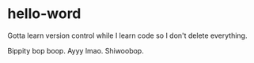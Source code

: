 # hello-word
Gotta learn version control while I learn code so I don't delete everything.

Bippity bop boop. Ayyy lmao. Shiwoobop. 
